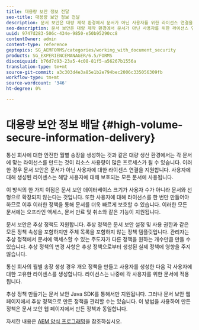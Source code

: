 ```yaml
---
title: 대용량 보안 정보 전달
seo-title: 대용량 보안 정보 전달
description: 문서 보안은 대량 제작 환경에서 문서가 아닌 사용자를 위한 라이선스 연결을 지원합니다.
seo-description: 문서 보안은 대량 제작 환경에서 문서가 아닌 사용자를 위한 라이선스 연결을 지원합니다.
uuid: 9747d283-506c-434e-9850-e50b95290cc8
contentOwner: admin
content-type: reference
geptopics: SG_AEMFORMS/categories/working_with_document_security
products: SG_EXPERIENCEMANAGER/6.5/FORMS
discoiquuid: b76d7d93-23a5-4c08-81f5-a56267b1556a
translation-type: tm+mt
source-git-commit: a3c303d4e3a85e1b2e794bec2006c335056309fb
workflow-type: tm+mt
source-wordcount: '346'
ht-degree: 0%

---
```



# 대용량 보안 정보 배달 {#high-volume-secure-information-delivery}

통신 회사에 대한 안전한 월별 송장을 생성하는 것과 같은 대량 생산 환경에서는 각 문서에 맞는 라이선스를 만드는 것이 리소스 사용량이 많은 프로세스가 될 수 있습니다. 이러한 경우 문서 보안은 문서가 아닌 사용자에 대한 라이센스 연결을 지원합니다. 사용자에 대해 생성된 라이센스는 해당 사용자에 대해 보호되는 모든 문서에 사용됩니다.

이 방식의 한 가지 이점은 문서 보안 데이터베이스 크기가 사용자 수가 아니라 문서와 선형으로 확장되지 않는다는 것입니다. 또한 사용자에 대해 라이선스를 한 번만 만들어야 하므로 이후 이러한 정책을 통해 문서를 더욱 빠르게 보호할 수 있습니다. 이러한 모든 문서에는 오프라인 액세스, 문서 만료 및 취소와 같은 기능이 지원됩니다.

문서 보안은 추상 정책도 지원합니다. 추상 정책은 문서 보안 설정 및 사용 권한과 같은 모든 정책 속성을 포함하지만 주체 목록을 포함하지 않는 정책 템플릿입니다. 관리자는 추상 정책에서 문서에 액세스할 수 있는 주도자가 다른 정책을 원하는 개수만큼 만들 수 있습니다. 추상 정책의 변경 사항은 추상 정책으로부터 생성된 실제 정책에 영향을 주지 않습니다.

통신 회사의 월별 송장 생성 경우 개요 정책을 만들고 사용자를 생성한 다음 각 사용자에 대한 고유한 라이센스를 생성합니다. 라이선스는 나중에 각 사용자를 위한 문서에 적용됩니다.

추상 정책 만들기는 문서 보안 Java SDK를 통해서만 지원됩니다. 그러나 문서 보안 웹 페이지에서 추상 정책으로 만든 정책을 관리할 수는 있습니다. 이 방법을 사용하여 만든 정책은 문서 보안 웹 페이지에서 만든 정책과 동일합니다.

자세한 내용은 [AEM 양식 프로그래밍](https://www.adobe.com/go/learn_aemforms_programming_63)을 참조하십시오.
